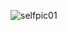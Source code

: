 ![selfpic01](https://github.com/weilin1205/weilin1205/assets/100191575/086a3049-0880-4e5b-9b70-c368582cf3a6)
